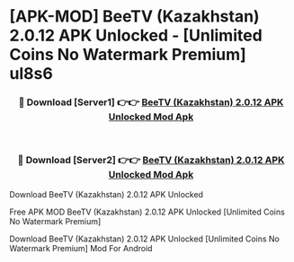 # [APK-MOD] BeeTV (Kazakhstan) 2.0.12 APK Unlocked - [Unlimited Coins No Watermark Premium] ul8s6



<div align="center">
<h3>🔴 Download [Server1] 👉👉 <a href="https://momento.my/?title=BeeTV_(Kazakhstan)_2.0.12_APK_Unlocked">BeeTV (Kazakhstan) 2.0.12 APK Unlocked Mod Apk</a></h3><br>

<h3>🔴 Download [Server2] 👉👉 <a href="https://momento.my/?title=BeeTV_(Kazakhstan)_2.0.12_APK_Unlocked">BeeTV (Kazakhstan) 2.0.12 APK Unlocked Mod Apk</a></h3>
</div>



Download BeeTV (Kazakhstan) 2.0.12 APK Unlocked 

Free APK MOD BeeTV (Kazakhstan) 2.0.12 APK Unlocked [Unlimited Coins No Watermark Premium]

Download BeeTV (Kazakhstan) 2.0.12 APK Unlocked [Unlimited Coins No Watermark Premium] Mod For Android
